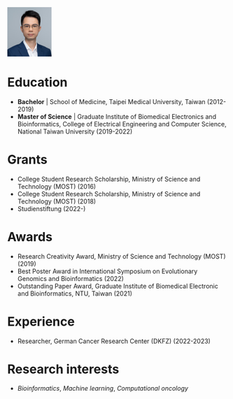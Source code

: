 <img src="https://github.com/albert0325/albert0325.github.io/blob/master/assets/photo.jpg" width=20% height=20%>

# Education

 - **Bachelor** | School of Medicine, Taipei Medical University, Taiwan (2012-2019)
 - **Master of Science** | Graduate Institute of Biomedical Electronics and Bioinformatics, College of Electrical Engineering and Computer Science, National Taiwan University (2019-2022)

# Grants

 - College Student Research Scholarship, Ministry of Science and Technology (MOST) (2016)
 - College Student Research Scholarship, Ministry of Science and Technology (MOST) (2018)
 - Studienstiftung (2022-)
   
# Awards

 - Research Creativity Award, Ministry of Science and Technology (MOST) (2019)
 - Best Poster Award in International Symposium on Evolutionary Genomics and Bioinformatics (2022)
 - Outstanding Paper Award, Graduate Institute of Biomedical Electronic and Bioinformatics, NTU, Taiwan (2021)

# Experience

 - Researcher, German Cancer Research Center (DKFZ) (2022-2023)

# Research interests

 - *Bioinformatics*, *Machine learning*, *Computational oncology*

